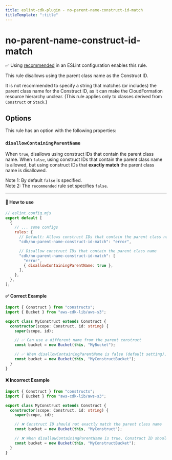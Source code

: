 ```yaml
---
title: eslint-cdk-plugin - no-parent-name-construct-id-match
titleTemplate: ":title"
---
```


# no-parent-name-construct-id-match

<div class="info-item">
  ✅ Using
  <a href="/rules/#recommended-rules">recommended</a>
  in an ESLint configuration enables this rule.
</div>

This rule disallows using the parent class name as the Construct ID.

It is not recommended to specify a string that matches (or includes) the parent class name for the Construct ID, as it can make the CloudFormation resource hierarchy unclear.
(This rule applies only to classes derived from `Construct` or `Stack`.)

## Options

This rule has an option with the following properties:

### `disallowContainingParentName`

When `true`, disallows using construct IDs that contain the parent class name.
When `false`, using construct IDs that contain the parent class name is allowed, but using construct IDs that **exactly match** the parent class name is disallowed.

Note 1: By default `false` is specified.  
Note 2: The `recommended` rule set specifies `false`.

---

#### 🔧 How to use

```js
// eslint.config.mjs
export default [
  {
    // ... some configs
    rules: {
      // Default: Allows construct IDs that contain the parent class name (but disallows construct IDs that exactly match the parent class name)
      "cdk/no-parent-name-construct-id-match": "error",

      // Disallow construct IDs that contain the parent class name
      "cdk/no-parent-name-construct-id-match": [
        "error",
        { disallowContainingParentName: true },
      ],
    },
  },
];
```

#### ✅ Correct Example

```ts
import { Construct } from "constructs";
import { Bucket } from "aws-cdk-lib/aws-s3";

export class MyConstruct extends Construct {
  constructor(scope: Construct, id: string) {
    super(scope, id);

    // ✅ Can use a different name from the parent construct
    const bucket = new Bucket(this, "MyBucket");

    // ✅ When disallowContainingParentName is false (default setting), construct IDs containing the parent class name can be used
    const bucket = new Bucket(this, "MyConstructBucket");
  }
}
```

#### ❌ Incorrect Example

```ts
import { Construct } from "constructs";
import { Bucket } from "aws-cdk-lib/aws-s3";

export class MyConstruct extends Construct {
  constructor(scope: Construct, id: string) {
    super(scope, id);

    // ❌ Construct ID should not exactly match the parent class name
    const bucket = new Bucket(this, "MyConstruct");

    // ❌ When disallowContainingParentName is true, Construct ID should not include the parent class name
    const bucket = new Bucket(this, "MyConstructBucket");
  }
}
```
